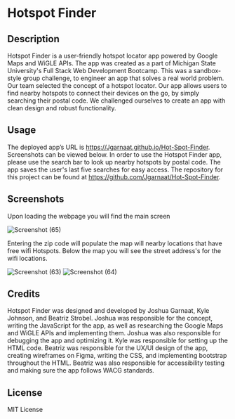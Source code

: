 # Hotspot Finder

## Description
Hotspot Finder is a user-friendly hotspot locator app powered by Google Maps and WiGLE APIs. The app was created as a part of Michigan State University's Full Stack Web Development Bootcamp. This was a sandbox-style group challenge, to engineer an app that solves a real world problem. Our team selected the concept of a hotspot locator. Our app allows users to find nearby hotspots to connect their devices on the go, by simply searching their postal code. We challenged ourselves to create an app with clean design and robust functionality. 


## Usage
The deployed app’s URL is https://Jgarnaat.github.io/Hot-Spot-Finder. Screenshots can be viewed below. In order to use the Hotspot Finder app, please use the search bar to look up nearby hotspots by postal code. The app saves the user's last five searches for easy access. The repository for this project can be found at https://github.com/Jgarnaat/Hot-Spot-Finder.

## Screenshots
Upon loading the webpage you will find the main screen

![Screenshot (65)](https://github.com/Jgarnaat/Hot-Spot-Finder/assets/137853377/f3fe1094-5f48-4fc2-83a4-f19b675d4345)


Entering the zip code will populate the map will nearby locations that have free wifi Hotspots. Below the map you will see the street address's for the wifi locations.

![Screenshot (63)](https://github.com/Jgarnaat/Hot-Spot-Finder/assets/137853377/24e5f88b-4c2a-4ed0-9556-c6298b2a6ea3)
![Screenshot (64)](https://github.com/Jgarnaat/Hot-Spot-Finder/assets/137853377/d67c4fcd-29b0-414b-b6ef-57e682629695)


## Credits
Hotspot Finder was designed and developed by Joshua Garnaat, Kyle Johnson, and Beatriz Strobel. Joshua was responsible for the concept, writing the JavaScript for the app, as well as researching the Google Maps and WiGLE APIs and implementing them. Joshua was also responsible for debugging the app and optimizing it. Kyle was responsible for setting up the HTML code. Beatriz was responsible for the UX/UI design of the app, creating wireframes on Figma, writing the CSS, and implementing bootstrap throughout the HTML. Beatriz was also responsible for accessibility testing and making sure the app follows WACG standards.

## License
MIT License
